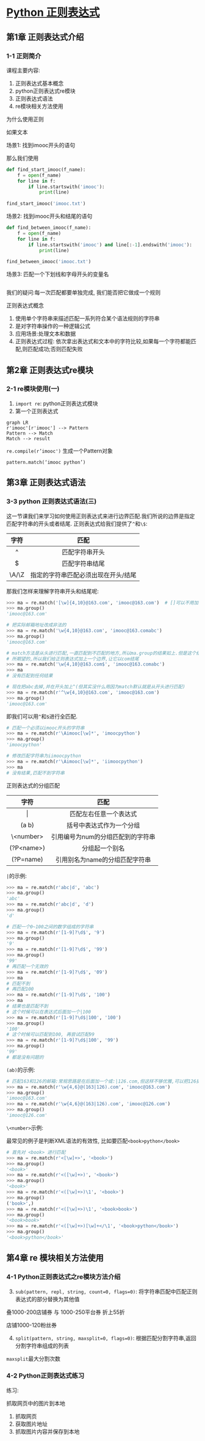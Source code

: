 # [Python 正则表达式](https://www.imooc.com/learn/550)

## 第1章 正则表达式介绍

### 1-1 正则简介

课程主要内容:

1. 正则表达式基本概念
2. python正则表达式re模块
3. 正则表达式语法
4. re模块相关方法使用

为什么使用正则

如果文本

场景1: 找到imooc开头的语句

那么我们使用

```python
def find_start_imooc(f_name):
    f = open(f_name)
    for line in f:
        if line.startswith('imooc'):
            print(line)
            
find_start_imooc('imooc.txt')
```

场景2: 找到imooc开头和结尾的语句

```python
def find_between_imooc(f_name):
    f = open(f_name)
    for line in f:
        if line.startswith('imooc') and line[:-1].endswith('imooc'):
            print(line)
            
find_between_imooc('imooc.txt')
```

场景3: 匹配一个下划线和字母开头的变量名

```python

```

我们的疑问:每一次匹配都要单独完成, 我们能否把它做成一个规则



正则表达式概念

1. 使用单个字符串来描述匹配一系列符合某个语法规则的字符串
2. 是对字符串操作的一种逻辑公式
3. 应用场景:处理文本和数据
4. 正则表达式过程: 依次拿出表达式和文本中的字符比较,如果每一个字符都能匹配,则匹配成功;否则匹配失败

## 第2章 正则表达式re模块

### 2-1 re模块使用(一)

1. `import re`: python正则表达式模块
2. 第一个正则表达式

```mermaid
graph LR
r'imooc'[r'imooc'] --> Pattern
Pattern --> Match
Match --> result
```

`re.compile(r’imooc')` 生成一个Pattern对象

`pattern.match(‘imooc python’)`

## 第3章 正则表达式语法

### 3-3 python 正则表达式语法(三)

这一节课我们来学习如何使用正则表达式来进行边界匹配.我们所说的边界是指定匹配字符串的开头或者结尾. 正则表达式给我们提供了`^`和`\$`:

| 字符  |                匹配                 |
| :---: | :---------------------------------: |
|   ^   |           匹配字符串开头            |
|  \$   |           匹配字符串结尾            |
| \A/\Z | 指定的字符串匹配必须出现在开头/结尾 |

那我们怎样来理解字符串开头和结尾呢:

```python
>>> ma = re.match('[\w]{4,10}@163.com', 'imooc@163.com')  # []可以不用加, []本意是用来做替换															 #  的, 直接写成\w{4,10}也是可以的
>>> ma.group()
'imooc@163.com'

# 把实际邮箱地址改成非法的
>>> ma = re.match('\w{4,10}@163.com', 'imooc@163.comabc') 
>>> ma.group()
'imooc@163.com'

# match方法是从头进行匹配,一直匹配到不匹配的地方,所以ma.group的结果如上.但是这个结果并不是我们
# 所期望的,所以我们给正则表达式加上一个边界,让它以com结尾
>>> ma = re.match('\w{4,10}@163.com$', 'imooc@163.comabc')
>>> ma
# 没有匹配到任何结果

# 现在把abc去掉,并在开头加上^(但其实没什么用因为match默认就是从开头进行匹配)
>>> ma = re.match(r'^\w{4,10}@163.com', 'imooc@163.com')
>>> ma.group()
'imooc@163.com'
```

即我们可以用`^`和`$`进行全匹配.

```python
# 匹配一个必须以imooc开头的字符串
>>> ma = re.match(r'\Aimooc[\w]*', 'imoocpython')
>>> ma.group()
'imoocpython'

# 修改匹配字符串为iimoocpython
>>> ma = re.match(r'\Aimooc[\w]*', 'iimoocpython')
>>> ma
# 没有结果,匹配不到字符串
```

正则表达式的分组匹配

|    字符     |               匹配                |
| :---------: | :-------------------------------: |
|     \|      |      匹配左右任意一个表达式       |
|    (a b)    |     括号中表达式作为一个分组      |
| \\\<number> | 引用编号为num的分组匹配到的字符串 |
| (?P\<name>) |          分组起一个别名           |
|  (?P=name)  |  引用别名为name的分组匹配字符串   |

`|`的示例:

```python
>>> ma = re.match(r'abc|d', 'abc')
>>> ma.group()
'abc'
>>> ma = re.match(r'abc|d', 'd')
>>> ma.group()
'd'

# 匹配一个0~100之间的数字组成的字符串
>>> ma = re.match(r'[1-9]?\d$', '9')
>>> ma.group()
'9'
>>> ma = re.match(r'[1-9]?\d$', '99')
>>> ma.group()
'99'
# 再匹配一个无效的
>>> ma = re.match(r'[1-9]?\d$', '09')
>>> ma
# 匹配不到
# 再匹配100
>>> ma = re.match(r'[1-9]?\d$', '100')
>>> ma
# 结果也是匹配不到
# 这个时候可以在表达式后面加一个|100
>>> ma = re.match(r'[1-9]?\d$|100', '100')
>>> ma.group()
'100'
# 这个时候可以匹配到100, 再尝试匹配99
>>> ma = re.match(r'[1-9]?\d$|100', '99')
>>> ma.group()
'99'
# 都是没有问题的
```

`(ab)`的示例:

```python
# 匹配163和126的邮箱:常规思路是在后面加一个或:|126.com,但这样不够优雅,可以把126提到前面,然后用小括号的# 方式
>>> ma = re.match(r'\w{4,6}@(163|126).com', 'imooc@163.com')
>>> ma.group()
'imooc@163.com'
>>> ma = re.match(r'\w{4,6}@(163|126).com', 'imooc@126.com')
>>> ma.group()
'imooc@126.com'
```

`\<number>`示例:

最常见的例子是判断XML语法的有效性, 比如要匹配`<book>python</book>`

```python
# 首先对 <book> 进行匹配
>>> ma = re.match(r'<[\w]+>', '<book>')
>>> ma.group()
'<book>'
>>> ma = re.match(r'<([\w]+>)', '<book>')
>>> ma.group()
'<book>'
>>> ma = re.match(r'<([\w]+>)\1', '<book>')
>>> ma.group()
('book>',)
>>> ma = re.match(r'<([\w]+>)\1', '<book>book>')
>>> ma.group()
'<book>book>'
>>> ma = re.match(r'<([\w]+>)[\w]+</\1', '<book>python</book>')
>>> ma.group()
'<book>python</book>'
```

## 第4章 re 模块相关方法使用

### 4-1 Python正则表达式之re模块方法介绍

3. `sub(pattern, repl, string, count=0, flags=0)`: 将字符串匹配中匹配正则表达式的部分替换为其他值

叠1000-200店铺券 与 1000-250平台券 折上55折

店铺1000-120粉丝券



4. `split(pattern, string, maxsplit=0, flags=0)`: 根据匹配分割字符串,返回分割字符串组成的列表

`maxsplit`最大分割次数

### 4-2 Python正则表达式练习

练习:

抓取网页中的图片到本地

1. 抓取网页
2. 获取图片地址
3. 抓取图片内容并保存到本地





